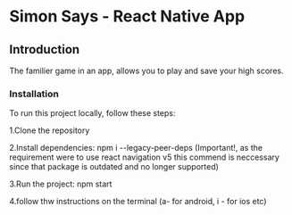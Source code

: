 # Simon Says - React Native App

## Introduction
The familier game in an app, allows you to play and save your high scores.

### Installation
To run this project locally, follow these steps:

1.Clone the repository

2.Install dependencies: npm i --legacy-peer-deps (Important!, as the requirement were to use react navigation v5 this commend is neccessary since that package is outdated and no longer supported)

3.Run the project: npm start

4.follow thw instructions on the terminal (a- for android, i - for ios etc)
